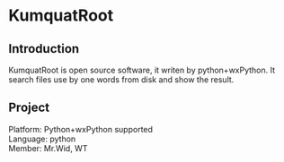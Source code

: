 # KumquatRoot

## Introduction
KumquatRoot is open source software, it writen by python+wxPython.  It search files use by one words from disk and show the result.

## Project
Platform: Python+wxPython supported  
Language: python  
Member: Mr.Wid, WT  

